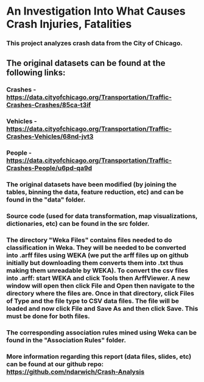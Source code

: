 # An Investigation Into What Causes Crash Injuries, Fatalities

### This project analyzes crash data from the City of Chicago.

## The original datasets can be found at the following links:
### Crashes - https://data.cityofchicago.org/Transportation/Traffic-Crashes-Crashes/85ca-t3if
### Vehicles - https://data.cityofchicago.org/Transportation/Traffic-Crashes-Vehicles/68nd-jvt3
### People - https://data.cityofchicago.org/Transportation/Traffic-Crashes-People/u6pd-qa9d

### The original datasets have been modified (by joining the tables, binning the data, feature reduction, etc) and can be found in the "data" folder.

### Source code (used for data transformation, map visualizations, dictionaries, etc) can be found in the src folder.

### The directory "Weka Files" contains files needed to do classification in Weka. They will be needed to be converted into .arff files using WEKA (we put the arff files up on github initially but downloading them converts them into .txt thus making them unreadable by WEKA). To convert the csv files into .arff: start WEKA and click Tools then ArffViewer. A new window will open then click File and Open then navigate to the directory where the files are. Once in that directory, click Files of Type and the file type to CSV data files. The file will be loaded and now click File and Save As and then click Save. This must be done for both files.

### The corresponding association rules mined using Weka can be found in the "Association Rules" folder.

### More information regarding this report (data files, slides, etc) can be found at our github repo: https://github.com/ndarwich/Crash-Analysis
